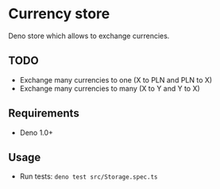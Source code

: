 # Currency store

Deno store which allows to exchange currencies.

## TODO

- Exchange many currencies to one (X to PLN and PLN to X)
- Exchange many currencies to many (X to Y and Y to X)

## Requirements

- Deno 1.0+

## Usage 

- Run tests: `deno test src/Storage.spec.ts`
